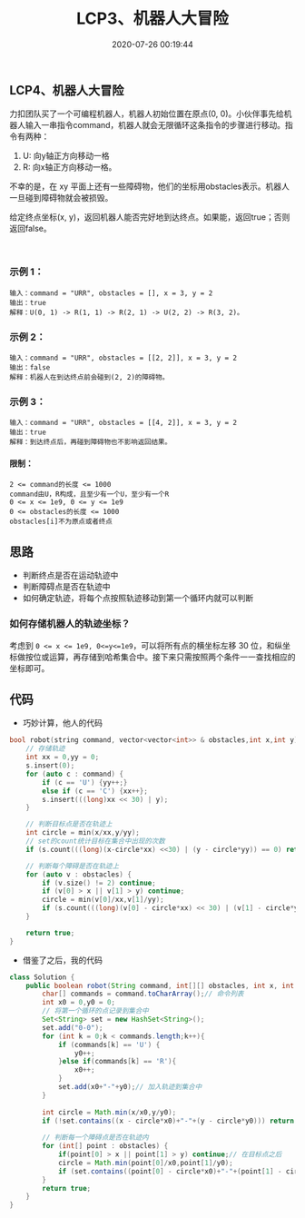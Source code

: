 ﻿---
title: LCP3、机器人大冒险
categories:
- leetcode
tags:
  - null
date: 2020-07-26 00:19:44
---

## LCP4、机器人大冒险

力扣团队买了一个可编程机器人，机器人初始位置在原点(0, 0)。小伙伴事先给机器人输入一串指令command，机器人就会无限循环这条指令的步骤进行移动。指令有两种：

1. U: 向y轴正方向移动一格
2. R: 向x轴正方向移动一格。

不幸的是，在 xy 平面上还有一些障碍物，他们的坐标用obstacles表示。机器人一旦碰到障碍物就会被损毁。

给定终点坐标(x, y)，返回机器人能否完好地到达终点。如果能，返回true；否则返回false。

 

### 示例 1：
```
输入：command = "URR", obstacles = [], x = 3, y = 2
输出：true
解释：U(0, 1) -> R(1, 1) -> R(2, 1) -> U(2, 2) -> R(3, 2)。
```
### 示例 2：
```
输入：command = "URR", obstacles = [[2, 2]], x = 3, y = 2
输出：false
解释：机器人在到达终点前会碰到(2, 2)的障碍物。
```
### 示例 3：
```
输入：command = "URR", obstacles = [[4, 2]], x = 3, y = 2
输出：true
解释：到达终点后，再碰到障碍物也不影响返回结果。
```

#### 限制：
```
2 <= command的长度 <= 1000
command由U，R构成，且至少有一个U，至少有一个R
0 <= x <= 1e9, 0 <= y <= 1e9
0 <= obstacles的长度 <= 1000
obstacles[i]不为原点或者终点
```
<!-- 来源：力扣（LeetCode）
链接：https://leetcode-cn.com/problems/programmable-robot
著作权归领扣网络所有。商业转载请联系官方授权，非商业转载请注明出处。 -->

## 思路
- 判断终点是否在运动轨迹中
- 判断障碍点是否在轨迹中
- 如何确定轨迹，将每个点按照轨迹移动到第一个循环内就可以判断

### 如何存储机器人的轨迹坐标？
考虑到 `0 <= x <= 1e9, 0<=y<=1e9`，可以将所有点的横坐标左移 30 位，和纵坐标做按位或运算，再存储到哈希集合中。接下来只需按照两个条件一一查找相应的坐标即可。

<!-- 作者：yanghk
链接：https://leetcode-cn.com/problems/programmable-robot/solution/c-4ms-jie-da-by-yanghk/
来源：力扣（LeetCode）
著作权归作者所有。商业转载请联系作者获得授权，非商业转载请注明出处。 -->

## 代码
- 巧妙计算，他人的代码
```cpp
bool robot(string command, vector<vector<int>> & obstacles,int x,int y){
    // 存储轨迹
    int xx = 0,yy = 0;
    s.insert(0);
    for (auto c : command) {
        if (c == 'U') {yy++;}
        else if (c == 'C') {xx++};
        s.insert(((long)xx << 30) | y);
    }

    // 判断目标点是否在轨迹上
    int circle = min(x/xx,y/yy);
    // set的count统计目标在集合中出现的次数
    if (s.count(((long)(x-circle*xx) <<30) | (y - circle*yy)) == 0) return false;

    // 判断每个障碍是否在轨迹上
    for (auto v : obstacles) {
        if (v.size() != 2) continue;
        if (v[0] > x || v[1] > y) continue;
        circle = min(v[0]/xx,v[1]/yy);
        if (s.count(((long)(v[0] - circle*xx) << 30) | (v[1] - circle*yy))) return false;
    }

    return true;
}

```
- 借鉴了之后，我的代码
```java
class Solution {
    public boolean robot(String command, int[][] obstacles, int x, int y) {
        char[] commands = command.toCharArray();// 命令列表
        int x0 = 0,y0 = 0;
        // 将第一个循环的点记录到集合中
        Set<String> set = new HashSet<String>();
        set.add("0-0");
        for (int k = 0;k < commands.length;k++){
            if (commands[k] == 'U') {
                y0++;
            }else if(commands[k] == 'R'){
                x0++;
            }
            set.add(x0+"-"+y0);// 加入轨迹到集合中
        }
        
        int circle = Math.min(x/x0,y/y0);
        if (!set.contains((x - circle*x0)+"-"+(y - circle*y0))) return false;
        
        // 判断每一个障碍点是否在轨迹内
        for (int[] point : obstacles) {
            if(point[0] > x || point[1] > y) continue;// 在目标点之后
            circle = Math.min(point[0]/x0,point[1]/y0);
            if (set.contains((point[0] - circle*x0)+"-"+(point[1] - circle*y0))) return false;
        }
        return true;
    }
}
```